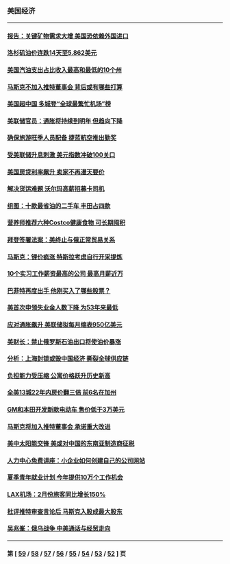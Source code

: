 ### 美国经济
---
#### [报告：关键矿物需求大增 美国恐依赖外国进口](../../pages/ncid1078158/n13709726.md) 
#### [洛杉矶油价连跌14天至5.862美元](../../pages/ncid1078158/n13709500.md) 
#### [美国汽油支出占比收入最高和最低的10个州](../../pages/ncid1078158/n13709384.md) 
#### [马斯克不加入推特董事会 背后或有哪些打算](../../pages/ncid1078158/n13709414.md) 
#### [美国超中国 多城登“全球最繁忙机场”榜](../../pages/ncid1078158/n13709107.md) 
#### [美联储官员：通胀将持续到明年 但趋向下降](../../pages/ncid1078158/n13708495.md) 
#### [确保旅游旺季人员配备 捷蓝航空推出勤奖](../../pages/ncid1078158/n13708634.md) 
#### [受美联储升息刺激 美元指数冲破100关口](../../pages/ncid1078158/n13708621.md) 
#### [美国房贷利率飙升 卖家不再漫天要价](../../pages/ncid1078158/n13708599.md) 
#### [解决货运难题 沃尔玛高薪招募卡司机](../../pages/ncid1078158/n13708593.md) 
#### [组图：十款最省油的二手车 丰田占四款](../../pages/ncid1078158/n13663502.md) 
#### [营养师推荐六种Costco健康食物 可长期囤积](../../pages/ncid1078158/n13649272.md) 
#### [拜登签署法案：美终止与俄正常贸易关系](../../pages/ncid1078158/n13707526.md) 
#### [马斯克：锂价疯涨 特斯拉考虑自行开采提炼](../../pages/ncid1078158/n13705892.md) 
#### [10个实习工作薪资最高的公司 最高月薪近万](../../pages/ncid1078158/n13705364.md) 
#### [巴菲特再度出手 他刚买入了哪些股票？](../../pages/ncid1078158/n13703404.md) 
#### [美首次申领失业金人数下降 为53年来最低](../../pages/ncid1078158/n13702514.md) 
#### [应对通胀飙升 美联储拟每月缩表950亿美元](../../pages/ncid1078158/n13701158.md) 
#### [美财长：禁止俄罗斯石油出口将使油价暴涨](../../pages/ncid1078158/n13700268.md) 
#### [分析：上海封锁或毁中国经济 撕裂全球供应链](../../pages/ncid1078158/n13699521.md) 
#### [负担能力受压缩 公寓价格跃升历史新高](../../pages/ncid1078158/n13698556.md) 
#### [全美13城22年内房价翻三倍 前6名在加州](../../pages/ncid1078158/n13698210.md) 
#### [GM和本田开发新款电动车 售价低于3万美元](../../pages/ncid1078158/n13697603.md) 
#### [马斯克将加入推特董事会 承诺重大改进](../../pages/ncid1078158/n13697246.md) 
#### [美中太阳能交锋 美或对中国的东南亚制造商征税](../../pages/ncid1078158/n13697293.md) 
#### [人力中心免费讲座：小企业如何创建自己的公司网站](../../pages/ncid1078158/n13696334.md) 
#### [夏季青年就业计划 今年提供10万个工作机会](../../pages/ncid1078158/n13696339.md) 
#### [LAX机场：2月份旅客同比增长150%](../../pages/ncid1078158/n13695972.md) 
#### [批评推特审查言论后 马斯克入股成最大股东](../../pages/ncid1078158/n13695562.md) 
#### [吴兆峯：俄乌战争 中美通话与经贸走向](../../pages/ncid1078158/n13693846.md) 

---
#### 第 [ [59](./59.md) / [58](./58.md) / [57](./57.md) / [56](./56.md) / [55](./55.md) / [54](./54.md) / [53](./53.md) / [52](./52.md) ] 页
